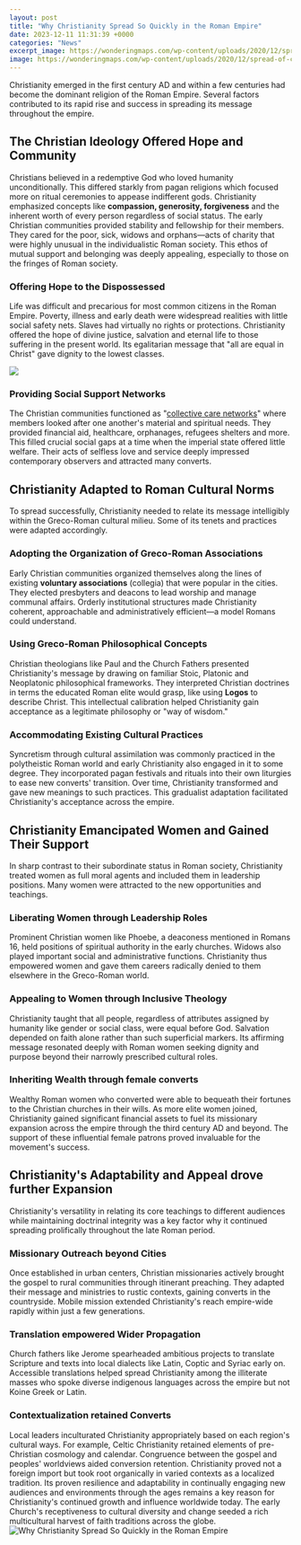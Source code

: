 ```yaml
---
layout: post
title: "Why Christianity Spread So Quickly in the Roman Empire"
date: 2023-12-11 11:31:39 +0000
categories: "News"
excerpt_image: https://wonderingmaps.com/wp-content/uploads/2020/12/spread-of-christianity-map.jpg
image: https://wonderingmaps.com/wp-content/uploads/2020/12/spread-of-christianity-map.jpg
---
```


Christianity emerged in the first century AD and within a few centuries had become the dominant religion of the Roman Empire. Several factors contributed to its rapid rise and success in spreading its message throughout the empire. 
## The Christian Ideology Offered Hope and Community  
Christians believed in a redemptive God who loved humanity unconditionally. This differed starkly from pagan religions which focused more on ritual ceremonies to appease indifferent gods. Christianity emphasized concepts like **compassion, generosity, forgiveness** and the inherent worth of every person regardless of social status. 
The early Christian communities provided stability and fellowship for their members. They cared for the poor, sick, widows and orphans—acts of charity that were highly unusual in the individualistic Roman society. This ethos of mutual support and belonging was deeply appealing, especially to those on the fringes of Roman society. 
### Offering Hope to the Dispossessed 
Life was difficult and precarious for most common citizens in the Roman Empire. Poverty, illness and early death were widespread realities with little social safety nets. Slaves had virtually no rights or protections. Christianity offered the hope of divine justice, salvation and eternal life to those suffering in the present world. Its egalitarian message that "all are equal in Christ" gave dignity to the lowest classes. 

![](https://bible-history.com/images/common/the-spread-of-christianity1.gif)
### Providing Social Support Networks  
The Christian communities functioned as "[collective care networks](https://yt.io.vn/collection/aden)" where members looked after one another's material and spiritual needs. They provided financial aid, healthcare, orphanages, refugees shelters and more. This filled crucial social gaps at a time when the imperial state offered little welfare. Their acts of selfless love and service deeply impressed contemporary observers and attracted many converts.
## Christianity Adapted to Roman Cultural Norms
To spread successfully, Christianity needed to relate its message intelligibly within the Greco-Roman cultural milieu. Some of its tenets and practices were adapted accordingly. 
### Adopting the Organization of **Greco-Roman Associations** 
Early Christian communities organized themselves along the lines of existing **voluntary associations** (collegia) that were popular in the cities. They elected presbyters and deacons to lead worship and manage communal affairs. Orderly institutional structures made Christianity coherent, approachable and administratively efficient—a model Romans could understand. 
### Using Greco-Roman Philosophical Concepts 
Christian theologians like Paul and the Church Fathers presented Christianity's message by drawing on familiar Stoic, Platonic and Neoplatonic philosophical frameworks. They interpreted Christian doctrines in terms the educated Roman elite would grasp, like using **Logos** to describe Christ. This intellectual calibration helped Christianity gain acceptance as a legitimate philosophy or "way of wisdom."
### Accommodating Existing Cultural Practices  
Syncretism through cultural assimilation was commonly practiced in the polytheistic Roman world and early Christianity also engaged in it to some degree. They incorporated pagan festivals and rituals into their own liturgies to ease new converts' transition. Over time, Christianity transformed and gave new meanings to such practices. This gradualist adaptation facilitated Christianity's acceptance across the empire.
## Christianity Emancipated Women and Gained Their Support  
In sharp contrast to their subordinate status in Roman society, Christianity treated women as full moral agents and included them in leadership positions. Many women were attracted to the new opportunities and teachings.
### Liberating Women through Leadership Roles
Prominent Christian women like Phoebe, a deaconess mentioned in Romans 16, held positions of spiritual authority in the early churches. Widows also played important social and administrative functions. Christianity thus empowered women and gave them careers radically denied to them elsewhere in the Greco-Roman world. 
### Appealing to Women through Inclusive Theology  
Christianity taught that all people, regardless of attributes assigned by humanity like gender or social class, were equal before God. Salvation depended on faith alone rather than such superficial markers. Its affirming message resonated deeply with Roman women seeking dignity and purpose beyond their narrowly prescribed cultural roles. 
### Inheriting Wealth through female converts
Wealthy Roman women who converted were able to bequeath their fortunes to the Christian churches in their wills. As more elite women joined, Christianity gained significant financial assets to fuel its missionary expansion across the empire through the third century AD and beyond. The support of these influential female patrons proved invaluable for the movement's success.
## Christianity's Adaptability and Appeal drove further Expansion  
Christianity's versatility in relating its core teachings to different audiences while maintaining doctrinal integrity was a key factor why it continued spreading prolifically throughout the late Roman period. 
### Missionary Outreach beyond Cities 
Once established in urban centers, Christian missionaries actively brought the gospel to rural communities through itinerant preaching. They adapted their message and ministries to rustic contexts, gaining converts in the countryside. Mobile mission extended Christianity's reach empire-wide rapidly within just a few generations. 
### Translation empowered Wider Propagation
Church fathers like Jerome spearheaded ambitious projects to translate Scripture and texts into local dialects like Latin, Coptic and Syriac early on. Accessible translations helped spread Christianity among the illiterate masses who spoke diverse indigenous languages across the empire but not Koine Greek or Latin. 
### Contextualization retained Converts 
Local leaders inculturated Christianity appropriately based on each region's cultural ways. For example, Celtic Christianity retained elements of pre-Christian cosmology and calendar. Congruence between the gospel and peoples' worldviews aided conversion retention. Christianity proved not a foreign import but took root organically in varied contexts as a localized tradition. 
Its proven resilience and adaptability in continually engaging new audiences and environments through the ages remains a key reason for Christianity's continued growth and influence worldwide today. The early Church's receptiveness to cultural diversity and change seeded a rich multicultural harvest of faith traditions across the globe.
![Why Christianity Spread So Quickly in the Roman Empire](https://wonderingmaps.com/wp-content/uploads/2020/12/spread-of-christianity-map.jpg)